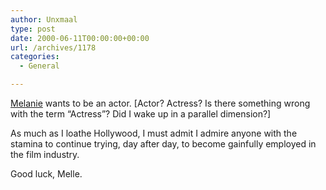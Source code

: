 ```yaml
---
author: Unxmaal
type: post
date: 2000-06-11T00:00:00+00:00
url: /archives/1178
categories:
  - General

---
```

[Melanie][1] wants to be an actor. [Actor? Actress? Is there something wrong with the term &#8220;Actress&#8221;? Did I wake up in a parallel dimension?] 

As much as I loathe Hollywood, I must admit I admire anyone with the stamina to continue trying, day after day, to become gainfully employed in the film industry. 

Good luck, Melle.

 [1]: http://www.melaniebray.com/confessions.asp